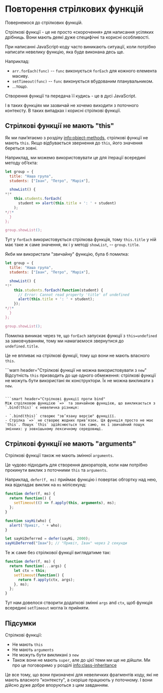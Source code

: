 # Повторення стрілкових функцій

Повернемося до стрілкових функцій.

Стрілкові функції - це не просто «скорочення» для написання усіляких дрібниць. Вони мають деякі дуже специфічні та корисні особливості.

При написанні JavaScript-коду часто виникають ситуації, коли потрібно написати невелику функцію, яка буде виконана десь ще.

Наприклад:

- `arr.forEach(func)` -- `func` виконується `forEach` для кожного елемента масиву.
- `setTimeout(func)` -- `func` виконується вбудованим планувальником.
- ...тощо.

Створення функції та передача її кудись - це в дусі JavaScript.

І в таких функціях ми зазвичай не хочемо виходити з поточного контексту. В таких випадках і корисні стрілкові функції.

## Стрілкові функції не мають "this"

Як ми пам’ятаємо з розділу <info:object-methods>, стрілкові функції не мають `this`. Якщо відбувається звернення до `this`, його значення береться зовні.

Наприклад, ми можемо використовувати це для ітерації всередині методу об’єкта:

```js run
let group = {
  title: "Наша група",
  students: ["Іван", "Петро", "Марія"],

  showList() {
*!*
    this.students.forEach(
      student => alert(this.title + ': ' + student)
    );
*/!*
  }
};

group.showList();
```

Тут у `forEach` використовується стрілкова функція, тому `this.title` у ній має таке ж саме значення, як і у методі `showList`, -- `group.title`.

Якби ми використали "звичайну" функцію, була б помилка:

```js run
let group = {
  title: "Наша група",
  students: ["Іван", "Петро", "Марія"],

  showList() {
*!*
    this.students.forEach(function(student) {
      // Error: Cannot read property 'title' of undefined
      alert(this.title + ': ' + student);
    });
*/!*
  }
};

group.showList();
```

Помилка виникає через те, що `forEach` запускає функції з `this=undefined` за замовчуванням, тому ми намагаємося звернутися до `undefined.title`.

Це не впливає на стрілкові функції, тому що вони не мають власного `this`.

```warn header="Стрілкові функції не можна використовувати з `new`"
Відсутність `this` призводить до ще одного обмеження: стрілкові функції не можуть бути використані як конструктори. Їх не можна викликати з `new`.
```

```smart header="Стрілкові функції проти bind"
Між стрілковою функцією `=>` та звичайною функцією, що викликається з `.bind(this)` є невеличка різниця:

- `.bind(this)` створює "зв’язану версію" функціїї.
- Стрілка `=>` не створює жодних прив’язок. Ця функція просто не має `this`. Пошук `this` здійснюється так само, як і звичайний пошук змінних: у зовнішьному лексичному середовищі.
```

## Стрілкові функції не мають "arguments"

Стрілкові функції також не мають змінної `arguments`.

Це чудово підходить для створення декораторів, коли нам потрібно прокинути виклик з поточними `this` та `arguments`.

Наприклад, `defer(f, ms)` приймає функцію і повертає обгортку над нею, яка відкладає виклик на `ms` мілісекунд:

```js run
function defer(f, ms) {
  return function() {
    setTimeout(() => f.apply(this, arguments), ms);
  };
}

function sayHi(who) {
  alert('Привіт, ' + who);
}

let sayHiDeferred = defer(sayHi, 2000);
sayHiDeferred("Іван"); // "Привіт, Іван" через 2 секунди
```

Те ж саме без стрілкової функції виглядатиме так:

```js
function defer(f, ms) {
  return function(...args) {
    let ctx = this;
    setTimeout(function() {
      return f.apply(ctx, args);
    }, ms);
  };
}
```

Тут нам довелося створити додаткові змінні `args` and `ctx`, щоб функція всередині `setTimeout` могла їх прийняти.

## Підсумки

Стрілкові функції:

- Не мають `this`
- Не мають `arguments`
- Не можуть бути викликані з `new`
- Також вони не мають `super`, але до цієї теми ми ще не дійшли. Ми про це поговоримо у розділі <info:class-inheritance>

Це все тому, що вони призначені для невеличких фрагментів коду, які не мають власного "контексту", а скоріше працюють у поточному. І вони дійсно дуже добре впоруються з цим завданням.
